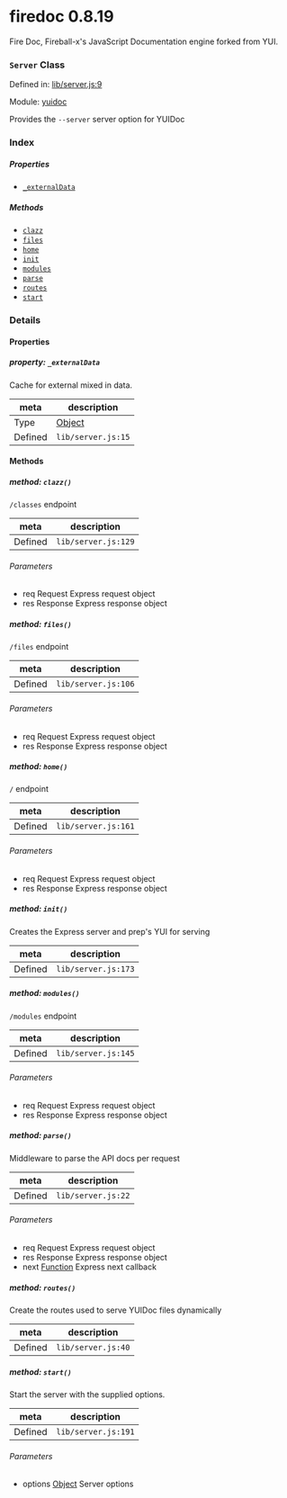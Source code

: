 
# firedoc 0.8.19

Fire Doc, Fireball-x&#x27;s JavaScript Documentation engine forked from YUI.

### `Server` Class


Defined in: [lib/server.js:9](../files/lib/server.js.js)

Module: [yuidoc](../modules/yuidoc.md)




Provides the `--server` server option for YUIDoc

### Index

##### Properties

  - [`_externalData`](#property-_externaldata)



##### Methods

  - [`clazz`](#method-clazz)
  - [`files`](#method-files)
  - [`home`](#method-home)
  - [`init`](#method-init)
  - [`modules`](#method-modules)
  - [`parse`](#method-parse)
  - [`routes`](#method-routes)
  - [`start`](#method-start)





### Details


#### Properties



##### property: `_externalData`

Cache for external mixed in data.

| meta | description |
|------|-------------|
| Type | <a href="https://developer.mozilla.org/en/JavaScript/Reference/Global_Objects/Object" class="crosslink external" target="_blank">Object</a> |
| Defined | `lib/server.js:15` |






<!-- Method Block -->
#### Methods


##### method: `clazz()`

`/classes` endpoint

| meta | description |
|------|-------------|
| Defined | `lib/server.js:129` |

###### Parameters
- req Request Express request object
- res Response Express response object


##### method: `files()`

`/files` endpoint

| meta | description |
|------|-------------|
| Defined | `lib/server.js:106` |

###### Parameters
- req Request Express request object
- res Response Express response object


##### method: `home()`

`/` endpoint

| meta | description |
|------|-------------|
| Defined | `lib/server.js:161` |

###### Parameters
- req Request Express request object
- res Response Express response object


##### method: `init()`

Creates the Express server and prep's YUI for serving

| meta | description |
|------|-------------|
| Defined | `lib/server.js:173` |



##### method: `modules()`

`/modules` endpoint

| meta | description |
|------|-------------|
| Defined | `lib/server.js:145` |

###### Parameters
- req Request Express request object
- res Response Express response object


##### method: `parse()`

Middleware to parse the API docs per request

| meta | description |
|------|-------------|
| Defined | `lib/server.js:22` |

###### Parameters
- req Request Express request object
- res Response Express response object
- next <a href="https://developer.mozilla.org/en/JavaScript/Reference/Global_Objects/Function" class="crosslink external" target="_blank">Function</a> Express next callback


##### method: `routes()`

Create the routes used to serve YUIDoc files dynamically

| meta | description |
|------|-------------|
| Defined | `lib/server.js:40` |



##### method: `start()`

Start the server with the supplied options.

| meta | description |
|------|-------------|
| Defined | `lib/server.js:191` |

###### Parameters
- options <a href="https://developer.mozilla.org/en/JavaScript/Reference/Global_Objects/Object" class="crosslink external" target="_blank">Object</a> Server options



